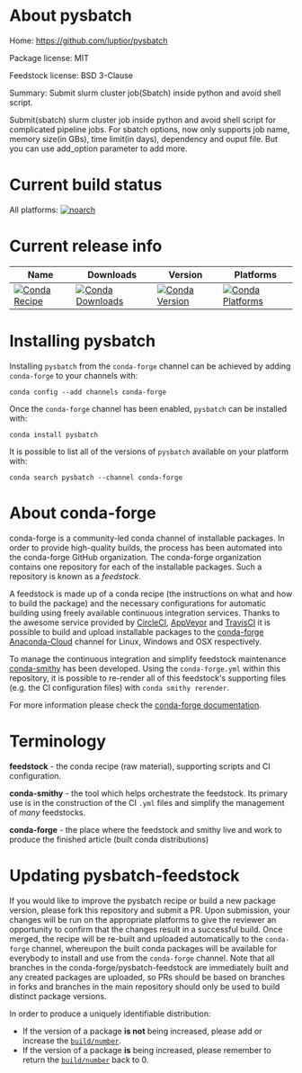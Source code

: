 About pysbatch
==============

Home: https://github.com/luptior/pysbatch

Package license: MIT

Feedstock license: BSD 3-Clause

Summary: Submit slurm cluster job(Sbatch) inside python and avoid shell script.

Submit(sbatch) slurm cluster job inside python and avoid shell script for complicated pipeline jobs.
For sbatch options, now only supports job name, memory size(in GBs), time limit(in days), dependency
and ouput file. But you can use add_option parameter to add more.


Current build status
====================

All platforms:
[![noarch](https://img.shields.io/circleci/project/github/conda-forge/pysbatch-feedstock/master.svg?label=noarch)](https://circleci.com/gh/conda-forge/pysbatch-feedstock)

Current release info
====================

| Name | Downloads | Version | Platforms |
| --- | --- | --- | --- |
| [![Conda Recipe](https://img.shields.io/badge/recipe-pysbatch-green.svg)](https://anaconda.org/conda-forge/pysbatch) | [![Conda Downloads](https://img.shields.io/conda/dn/conda-forge/pysbatch.svg)](https://anaconda.org/conda-forge/pysbatch) | [![Conda Version](https://img.shields.io/conda/vn/conda-forge/pysbatch.svg)](https://anaconda.org/conda-forge/pysbatch) | [![Conda Platforms](https://img.shields.io/conda/pn/conda-forge/pysbatch.svg)](https://anaconda.org/conda-forge/pysbatch) |

Installing pysbatch
===================

Installing `pysbatch` from the `conda-forge` channel can be achieved by adding `conda-forge` to your channels with:

```
conda config --add channels conda-forge
```

Once the `conda-forge` channel has been enabled, `pysbatch` can be installed with:

```
conda install pysbatch
```

It is possible to list all of the versions of `pysbatch` available on your platform with:

```
conda search pysbatch --channel conda-forge
```


About conda-forge
=================

conda-forge is a community-led conda channel of installable packages.
In order to provide high-quality builds, the process has been automated into the
conda-forge GitHub organization. The conda-forge organization contains one repository
for each of the installable packages. Such a repository is known as a *feedstock*.

A feedstock is made up of a conda recipe (the instructions on what and how to build
the package) and the necessary configurations for automatic building using freely
available continuous integration services. Thanks to the awesome service provided by
[CircleCI](https://circleci.com/), [AppVeyor](https://www.appveyor.com/)
and [TravisCI](https://travis-ci.org/) it is possible to build and upload installable
packages to the [conda-forge](https://anaconda.org/conda-forge)
[Anaconda-Cloud](https://anaconda.org/) channel for Linux, Windows and OSX respectively.

To manage the continuous integration and simplify feedstock maintenance
[conda-smithy](https://github.com/conda-forge/conda-smithy) has been developed.
Using the ``conda-forge.yml`` within this repository, it is possible to re-render all of
this feedstock's supporting files (e.g. the CI configuration files) with ``conda smithy rerender``.

For more information please check the [conda-forge documentation](https://conda-forge.org/docs/).

Terminology
===========

**feedstock** - the conda recipe (raw material), supporting scripts and CI configuration.

**conda-smithy** - the tool which helps orchestrate the feedstock.
                   Its primary use is in the construction of the CI ``.yml`` files
                   and simplify the management of *many* feedstocks.

**conda-forge** - the place where the feedstock and smithy live and work to
                  produce the finished article (built conda distributions)


Updating pysbatch-feedstock
===========================

If you would like to improve the pysbatch recipe or build a new
package version, please fork this repository and submit a PR. Upon submission,
your changes will be run on the appropriate platforms to give the reviewer an
opportunity to confirm that the changes result in a successful build. Once
merged, the recipe will be re-built and uploaded automatically to the
`conda-forge` channel, whereupon the built conda packages will be available for
everybody to install and use from the `conda-forge` channel.
Note that all branches in the conda-forge/pysbatch-feedstock are
immediately built and any created packages are uploaded, so PRs should be based
on branches in forks and branches in the main repository should only be used to
build distinct package versions.

In order to produce a uniquely identifiable distribution:
 * If the version of a package **is not** being increased, please add or increase
   the [``build/number``](https://conda.io/docs/user-guide/tasks/build-packages/define-metadata.html#build-number-and-string).
 * If the version of a package **is** being increased, please remember to return
   the [``build/number``](https://conda.io/docs/user-guide/tasks/build-packages/define-metadata.html#build-number-and-string)
   back to 0.

